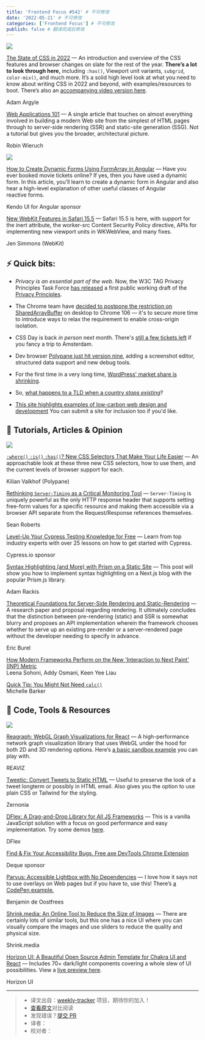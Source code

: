 ```yaml
---
title: 'Frontend Focus #542' # 不可修改
date: '2022-05-21' # 不可修改
categories: ['Frontend Focus'] # 不可修改
publish: false # 翻译完成后修改
---
```


[![](https://res.cloudinary.com/cpress/image/upload/w_1280,e_sharpen:60/beiuwe9chxo7vt1bvtfw.jpg)](https://frontendfoc.us/link/123611/web)

<!--以上是预览信息片一张或限制百字左右，前者优先，全文请使用二级及以下标题-->
<!-- more -->

[The State of CSS in 2022](https://frontendfoc.us/link/123611/web "web.dev") — An introduction and overview of the CSS features and browser changes on slate for the rest of the year. **There’s a lot to look through here,** including `:has()`, Viewport unit variants, `subgrid`, `color-mix()`, and much more. It’s a solid high level look at what you need to know about writing CSS in 2022 and beyond, with examples/resources to boot. There’s also an [accompanying video version here](https://frontendfoc.us/link/123612/web).

Adam Argyle

[Web Applications 101](https://frontendfoc.us/link/123683/web "www.robinwieruch.de") — A single article that touches on almost everything involved in building a modern Web site from the simplest of HTML pages through to server-side rendering (SSR) and static-site generation (SSG). Not a tutorial but gives you the broader, architectural picture.

Robin Wieruch

[![](https://copm.s3.amazonaws.com/316eeb46.png)](https://frontendfoc.us/link/123613/web)

[How to Create Dynamic Forms Using FormArray in Angular](https://frontendfoc.us/link/123613/web "www.telerik.com") — Have you ever booked movie tickets online? If yes, then you have used a dynamic form. In this article, you’ll learn to create a dynamic form in Angular and also hear a high-level explanation of other useful classes of Angular reactive forms.

Kendo UI for Angular sponsor

[New WebKit Features in Safari 15.5](https://frontendfoc.us/link/123614/web "webkit.org") — Safari 15.5 is here, with support for the inert attribute, the worker-src Content Security Policy directive, APIs for implementing new viewport units in WKWebView, and many fixes.

Jen Simmons (WebKit)

## **⚡️ Quick bits:**

*   _Privacy is an essential part of the web_. Now, the W3C TAG Privacy Principles Task Force [has released](https://frontendfoc.us/link/123615/web) a first public working draft of the [Privacy Principles](https://frontendfoc.us/link/123616/web).
    
*   The Chrome team have [decided to postpone the restriction on SharedArrayBuffer](https://frontendfoc.us/link/123617/web) on desktop to Chrome 106 — it's to secure more time to introduce ways to relax the requirement to enable cross-origin isolation.
    
*   CSS Day is back _in person_ next month. There's [still a few tickets left](https://frontendfoc.us/link/123618/web) if you fancy a trip to Amsterdam.
    
*   Dev browser [Polypane just hit version nine](https://frontendfoc.us/link/123619/web), adding a screenshot editor, structured data support and new debug tools.
    
*   For the first time in a very long time, [WordPress' market share is shrinking](https://frontendfoc.us/link/123620/web).
    
*   So, [what happens to a TLD when a country _stops existing_](https://frontendfoc.us/link/123621/web)?
    
*   [This site highlights examples of low-carbon web design and development](https://frontendfoc.us/link/123622/web) You can submit a site for inclusion too if you'd like.
    

## 📙 **Tutorials, Articles & Opinion**

[![](https://res.cloudinary.com/cpress/image/upload/w_1280,e_sharpen:60/v1652781386/alrdbifd2pyjjfrivw2m.png)](https://frontendfoc.us/link/123624/web)

[`:where()` `:is()` `:has()`? New CSS Selectors That Make Your Life Easier](https://frontendfoc.us/link/123624/web "polypane.app") — An approachable look at these three new CSS selectors, how to use them, and the current levels of browser support for each.

Kilian Valkhof (Polypane)

[Rethinking `Server-Timing` as a Critical Monitoring Tool](https://frontendfoc.us/link/123626/web "www.smashingmagazine.com") — `Server-Timing` is uniquely powerful as the only HTTP response header that supports setting free-form values for a specific resource and making them accessible via a browser API separate from the Request/Response references themselves.

Sean Roberts

[Level-Up Your Cypress Testing Knowledge for Free](https://frontendfoc.us/link/123625/web "learn.cypress.io") — Learn from top industry experts with over 25 lessons on how to get started with Cypress.

Cypress.io sponsor

[Syntax Highlighting (and More) with Prism on a Static Site](https://frontendfoc.us/link/123627/web "css-tricks.com") — This post will show you how to implement syntax highlighting on a Next.js blog with the popular Prism.js library.

Adam Rackis

[Theoretical Foundations for Server-Side Rendering and Static-Rendering](https://frontendfoc.us/link/123623/web "htmlpreview.github.io") — A research paper and proposal regarding rendering. It ultimately concludes that the distinction between pre-rendering (static) and SSR is somewhat blurry and proposes an API implementation wherein the framework chooses whether to serve up an existing pre-render or a server-rendered page without the developer needing to specify in advance.

Eric Burel

[How Modern Frameworks Perform on the New 'Interaction to Next Paint' (INP) Metric](https://frontendfoc.us/link/123628/web)  
Leena Sohoni, Addy Osmani, Keen Yee Liau

[Quick Tip: You Might Not Need `calc()`](https://frontendfoc.us/link/123630/web)  
Michelle Barker

## 🔧 **Code, Tools & Resources**

[![](https://res.cloudinary.com/cpress/image/upload/w_1280,e_sharpen:60/ikwj6dze53rwcf8bs3k8.jpg)](https://frontendfoc.us/link/123634/web)

[Reagraph: WebGL Graph Visualizations for React](https://frontendfoc.us/link/123634/web "github.com") — A high-performance network graph visualization library that uses WebGL under the hood for both 2D and 3D rendering options. Here’s [a basic sandbox example](https://frontendfoc.us/link/123635/web) you can play with.

REAVIZ

[Tweetic: Convert Tweets to Static HTML](https://frontendfoc.us/link/123636/web "www.tweetic.io") — Useful to preserve the look of a tweet longterm or possibly in HTML email. Also gives you the option to use plain CSS or Tailwind for the styling.

Zernonia

[DFlex: A Drag-and-Drop Library for All JS Frameworks](https://frontendfoc.us/link/123637/web "www.dflex.dev") — This is a vanilla JavaScript solution with a focus on good performance and easy implementation. Try some demos [here](https://frontendfoc.us/link/123638/web).

DFlex

[Find & Fix Your Accessibility Bugs. Free axe DevTools Chrome Extension](https://frontendfoc.us/link/123639/web "chrome.google.com")

Deque sponsor

[Parvus: Accessible Lightbox with No Dependencies](https://frontendfoc.us/link/123642/web "github.com") — I love how it says not to use overlays on Web pages but if you have to, use this! There’s [a CodePen example.](https://frontendfoc.us/link/123643/web)

Benjamin de Oostfrees

[Shrink.media: An Online Tool to Reduce the Size of Images](https://frontendfoc.us/link/123644/web "www.shrink.media") — There are certainly lots of similar tools, but this one has a nice UI where you can visually compare the images and use sliders to reduce the quality and physical size.

Shrink.media

[Horizon UI: A Beautiful Open Source Admin Template for Chakra UI and React](https://frontendfoc.us/link/123640/web "horizon-ui.com") — Includes 70+ dark/light components covering a whole slew of UI possibilities. View a [live preview here](https://frontendfoc.us/link/123641/web).

Horizon UI

---
> * 译文出自：[weekly-tracker](https://github.com/FEDarling/weekly-tracker) 项目，期待你的加入！
> * [查看原文](https://frontendfoc.us/issues/542)对比阅读
> * 发现错误？[提交 PR](https://github.com/FEDarling/weekly-tracker/blob/main/weeklys/frontend_focus/542)
> * 译者：
> * 校对者：
